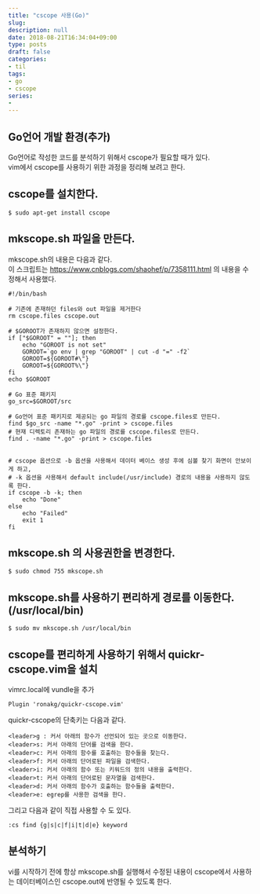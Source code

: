 ```yaml
---
title: "cscope 사용(Go)"
slug: 
description: null
date: 2018-08-21T16:34:04+09:00
type: posts
draft: false 
categories:
- til
tags:
- go
- cscope
series:
-
---
```




Go언어 개발 환경(추가)
---
Go언어로 작성한 코드를 분석하기 위해서 cscope가 필요할 때가 있다.  
vim에서 cscope를 사용하기 위한 과정을 정리해 보려고 한다.

cscope를 설치한다.
---

```
$ sudo apt-get install cscope
```

mkscope.sh 파일을 만든다.  
---
mkscope.sh의 내용은 다음과 같다.  
이 스크립트는 https://www.cnblogs.com/shaohef/p/7358111.html 의 내용을 수정해서 사용했다.

```
#!/bin/bash

# 기존에 존재하던 files와 out 파일을 제거한다
rm cscope.files cscope.out

# $GOROOT가 존재하지 않으면 설정한다.
if ["$GOROOT" = ""]; then
    echo "GOROOT is not set"
    GOROOT=`go env | grep "GOROOT" | cut -d "=" -f2`
    GOROOT=${GOROOT#\"}
    GOROOT=${GOROOT%\"}
fi
echo $GOROOT

# Go 표준 패키지
go_src=$GOROOT/src

# Go언어 표준 패키지로 제공되는 go 파일의 경로를 cscope.files로 만든다.
find $go_src -name "*.go" -print > cscope.files
# 현재 디렉토리 존재하는 go 파일의 경로를 cscope.files로 만든다.
find . -name "*.go" -print > cscope.files


# cscope 옵션으로 -b 옵션을 사용해서 데이터 베이스 생성 후에 심볼 찾기 화면이 안보이게 하고, 
# -k 옵션을 사용해서 default include(/usr/include) 경로의 내용을 사용하지 않도록 한다.
if cscope -b -k; then
    echo "Done"
else
    echo "Failed"
    exit 1
fi

```

mkscope.sh 의 사용권한을 변경한다.
---

```
$ sudo chmod 755 mkscope.sh
```

mkscope.sh를 사용하기 편리하게 경로를 이동한다.(/usr/local/bin)
---

```
$ sudo mv mkscope.sh /usr/local/bin
```

cscope를 편리하게 사용하기 위해서 quickr-cscope.vim을 설치
---
vimrc.local에 vundle을 추가

```
Plugin 'ronakg/quickr-cscope.vim'
```

quickr-cscope의 단축키는 다음과 같다.

```
<leader>g : 커서 아래의 함수가 선언되어 있는 곳으로 이동한다.
<leader>s: 커서 아래의 단어를 검색을 한다.
<leader>c: 커서 아래의 함수를 호출하는 함수들을 찾는다.
<leader>f: 커서 아래의 단어로된 파일을 검색한다.
<leader>i: 커서 아래의 함수 또는 키워드의 정의 내용을 출력한다.
<leader>t: 커서 아래의 단어로된 문자열을 검색한다.
<leader>d: 커서 아래의 함수가 호출하는 함수들을 출력한다.
<leader>e: egrep를 사용한 검색을 한다.
```

그리고 다음과 같이 직접 사용할 수 도 있다.

```
:cs find {g|s|c|f|i|t|d|e} keyword 
```

분석하기
---
vi를 시작하기 전에 항상 mkscope.sh를 실행해서 수정된 내용이 cscope에서 사용하는 데이터베이스인 cscope.out에 반영될 수 있도록 한다.
